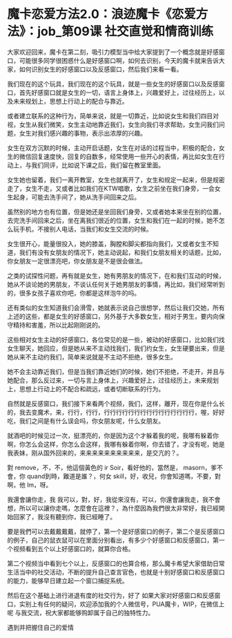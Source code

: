 # 魔卡恋爱方法2.0：浪迹魔卡《恋爱方法》：job_第09课 社交直觉和情商训练

大家欢迎回来，魔卡在第二刻，吸引力模型当中给大家提到了一个概念就是好感窗口，可能很多同学很困惑什么是好感窗口啊，如何去识别，今天的魔卡就来告诉大家，如何识别女生的好感窗口以及反感窗口，然后我们来看一看。

我们现在的这个玩具，我们现在的这个玩具，就是一些女生的好感窗口以及反感窗口，首先好感窗口就是女生的一切，语言上身体上，兴趣爱好上，过往经历上，以及未来规划上，思想上行动上的配合与靠近。

或者建立联系的这种行为，简单来说，就是一切靠近，比如说女生和我们四目对视，女生从我们微笑，女生主动地靠近我们，女生向我们寻求帮助，女生问我们问题，女生对我们感兴趣的事物，表示出浓厚的兴趣。

女生在双方沉默的时候，主动开启话题，女生在对话的过程当中，积极的配合，女生的微信回复速度快，回复的自数多，经常使用一些开心的表情，再比如女生在行动上，与我们同评，比如说下课之后，我们留在教室里面。

女生她也留着，我们一离开教室，女生也就离开了，女生和规定一起来，但是规密走了，女生不走，又或者比如我们在KTW唱歌，女生之前坐在我们身旁，一会女生起身，可能去洗手间了，她从洗手间回来之后。

虽然别的地方也有位置，但是她还是坐回我们身旁，又或者她本来坐在别的位置，去完洗手间回来之后，坐在离我们很近的位置，女生和我们在一起的时候，她不怎么玩手机，不接别人电话，当我们和女生交流的时候。

女生很开心，能量很投入，她的膝盖，胸膛和脚尖都指向我们，又或者女生不知道，我们有没有女朋友的情况下，她主动说起，和我们女朋友相关的话题，比如，你女朋友一定很漂亮吧，你女朋友是不是很会做法。

之类的试探性问题，再有就是女生，她有男朋友的情况下，在和我们互动的时候，她从不谈论她的男朋友，不谈认任何关于她男朋友的事情，再比如，我们经常听到的，很多女孩子喜欢你吧，你都是这样泡牛的吗。

还有类似的女生知道我们会滑雪，她就表示说自己很想学，然后让我们交她，所有上述的这些，都是女生的好感窗口，另外基于大多数女生，相对于男生，要内向保守精持和害羞，所以比起刚刚说的。

这些相对女生主动的好感窗口，各位常见的是一些，被动的好感窗口，比如我们找女生聊天，她回应，但是她从来不主动找我们，我们约女生，女生硬要出来，但是她从来不主动约我们，简单来说就是不主动不拒绝，很多女生。

她不会主动靠近我们，但是当我们靠近她们的时候，她们不拒绝，不走开，并且与她配合，那么反过来，一切与言上身体上，兴趣爱好上，过往经历上，未来规划上，思想上行动上的不配合和疏远，或者切断联系的行为。

自然就是反感窗口，我们接下来看两个视频，我们，这样，離开，现在你是什么长的，我去变魔术，来，行行，行行，行行行行行行行行行行行行行行行，喔，好好吃，我们之间是有什么误会吗，你女朋友呢，什么女朋友。

就酒吧的时候见过一次，挺漂亮的，你是因为这个才躲着我的呢，我哪有躲着你啊，你怎么会这样，你怎么会这样，我哪有躲着你啊，你去错了，才没有呢，她是我表妹，刚从国外回来的，来来来来来来来来来来，是交亢的？。

對 remove，不，不，他這個黃色的 ir Soir，看好他的，當然是， masorn，爹不會，你 quand到時，難道是誰？，何女 skill，好，收兒，你會知道嗎，不要，對啊，他 lm，呀。

我還會讓你走，我 我可以，對，好，我從來沒有，可以，你還會讓我走，我不會想，所以可以讓你走嗎，怎麼會在這裡？，為什麼因為我們很太非常好，我已經開始回家了，我沒有聽到你，我已經睡了。

要是我們可以去戴戴戴戴，就停了，第一个是好感窗口的例子，第二个是反感窗口的例子，自己的鼠衣鼠可以在里面分别看出，有多少个好感窗口和反感窗口，第一个视频看到五个以上好感窗口的，就算你合格。

第二个视频当中看到七个以上，反感窗口的也算合格，那么魔卡希望大家借助日常生活当中的社交活动，不断的提升自己查言官色，也就是十别好感窗口和反感窗口的能力，能够早日建立起一个窗口捕捉系统。

然后在这个基础上进行进退有度的社交行为，好了 如果大家对好感窗口和反感窗口，实别上有任何的疑问，欢迎添加我的个人微信号，PUA魔卡，WIP，在微信上呢 与我交流，祝大家都能够购卸属于自己的独特性力。

遇到并把握住自己的爱情